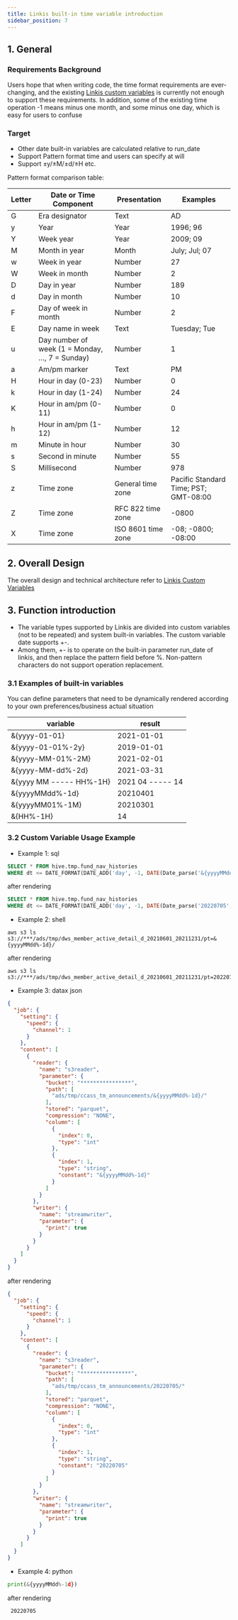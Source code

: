 ```yaml
---
title: Linkis built-in time variable introduction
sidebar_position: 7
---
```

## 1. General
### Requirements Background
Users hope that when writing code, the time format requirements are ever-changing, and the existing [Linkis custom variables](https://linkis.apache.org/docs/latest/architecture/commons/variable/) is currently not enough to support these requirements. In addition, some of the existing time operation -1 means minus one month, and some minus one day, which is easy for users to confuse

### Target
* Other date built-in variables are calculated relative to run_date
* Support Pattern format time and users can specify at will
* Support ±y/±M/±d/±H etc.

Pattern format comparison table:

Letter| Date or Time Component| Presentation| Examples
----- | ----- | ----- | -----
G |Era designator |Text |AD
y |Year |Year |1996; 96
Y |Week year |Year |2009; 09
M |Month in year |Month| July; Jul; 07
w |Week in year |Number |27
W |Week in month |Number |2
D |Day in year |Number| 189
d |Day in month |Number |10
F |Day of week in month| Number |2
E |Day name in week |Text |Tuesday; Tue
u |Day number of week (1 = Monday, …, 7 = Sunday) |Number |1
a |Am/pm marker |Text |PM
H |Hour in day (0-23) |Number| 0
k |Hour in day (1-24)| Number |24
K |Hour in am/pm (0-11)| Number |0
h |Hour in am/pm (1-12) |Number |12
m |Minute in hour |Number |30
s |Second in minute |Number| 55
S |Millisecond |Number |978
z |Time zone |General time zone |Pacific Standard Time; PST; GMT-08:00
Z |Time zone |RFC 822 time zone |-0800
X |Time zone |ISO 8601 time zone |-08; -0800; -08:00

## 2. Overall Design
The overall design and technical architecture refer to [Linkis Custom Variables](https://linkis.apache.org/docs/latest/architecture/commons/variable/)

## 3. Function introduction
* The variable types supported by Linkis are divided into custom variables (not to be repeated) and system built-in variables. The custom variable date supports +-.
* Among them, +- is to operate on the built-in parameter run_date of linkis, and then replace the pattern field before %. Non-pattern characters do not support operation replacement.

### 3.1 Examples of built-in variables
You can define parameters that need to be dynamically rendered according to your own preferences/business actual situation

variable | result
--- | ---
&{yyyy-01-01} | 2021-01-01
&{yyyy-01-01%-2y} | 2019-01-01
&{yyyy-MM-01%-2M} | 2021-02-01
&{yyyy-MM-dd%-2d} | 2021-03-31
&{yyyy MM ----- HH%-1H} | 2021 04 ----- 14
&{yyyyMMdd%-1d} | 20210401
&{yyyyMM01%-1M} | 20210301
&{HH%-1H} | 14

### 3.2 Custom Variable Usage Example

* Example 1: sql
```sql
SELECT * FROM hive.tmp.fund_nav_histories
WHERE dt <= DATE_FORMAT(DATE_ADD('day', -1, DATE(Date_parse('&{yyyyMMdd%-1d}', '%Y%m%d'))), '%Y%m%d')
````
after rendering
```sql
SELECT * FROM hive.tmp.fund_nav_histories
WHERE dt <= DATE_FORMAT(DATE_ADD('day', -1, DATE(Date_parse('20220705', '%Y%m%d'))), '%Y%m%d')
````

* Example 2: shell
```shell
aws s3 ls s3://***/ads/tmp/dws_member_active_detail_d_20210601_20211231/pt=&{yyyyMMdd%-1d}/
````
after rendering
```shell
aws s3 ls s3://***/ads/tmp/dws_member_active_detail_d_20210601_20211231/pt=20220705/
````

* Example 3: datax json
````json
{
  "job": {
    "setting": {
      "speed": {
        "channel": 1
      }
    },
    "content": [
      {
        "reader": {
          "name": "s3reader",
          "parameter": {
            "bucket": "****************",
            "path": [
              "ads/tmp/ccass_tm_announcements/&{yyyyMMdd%-1d}/"
            ],
            "stored": "parquet",
            "compression": "NONE",
            "column": [
              {
                "index": 0,
                "type": "int"
              },
              {
                "index": 1,
                "type": "string",
                "constant": "&{yyyyMMdd%-1d}"
              }
            ]
          }
        },
        "writer": {
          "name": "streamwriter",
          "parameter": {
            "print": true
          }
        }
      }
    ]
  }
}
````
after rendering
````json
{
  "job": {
    "setting": {
      "speed": {
        "channel": 1
      }
    },
    "content": [
      {
        "reader": {
          "name": "s3reader",
          "parameter": {
            "bucket": "****************",
            "path": [
              "ads/tmp/ccass_tm_announcements/20220705/"
            ],
            "stored": "parquet",
            "compression": "NONE",
            "column": [
              {
                "index": 0,
                "type": "int"
              },
              {
                "index": 1,
                "type": "string",
                "constant": "20220705"
              }
            ]
          }
        },
        "writer": {
          "name": "streamwriter",
          "parameter": {
            "print": true
          }
        }
      }
    ]
  }
}
````
* Example 4: python
````python
print(&{yyyyMMdd%-1d})
````
after rendering
````
 20220705
````